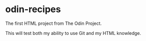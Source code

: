 # odin-recipes
The first HTML project from The Odin Project.

This will test both my ability to use Git and my HTML knowledge.